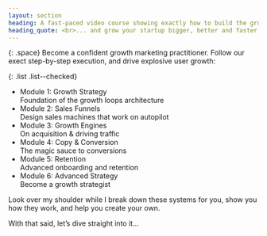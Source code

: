 ```yaml
---
layout: section
heading: A fast-paced video course showing exactly how to build the growth systems that bring traffic, users and revenue on autopilot...
heading_quote: <br>... and grow your startup bigger, better and faster
---
```


{: .space}
Become a confident growth marketing practitioner. Follow our exect step-by-step execution, and drive explosive user growth: 

{: .list .list--checked}
- <span class="t--bold c--secondary">Module 1: Growth Strategy</span><br>Foundation of the growth loops architecture
- <span class="t--bold c--secondary">Module 2: Sales Funnels</span><br>Design sales machines that work on autopilot
- <span class="t--bold c--secondary">Module 3: Growth Engines</span><br>On acquisition &amp; driving traffic
- <span class="t--bold c--secondary">Module 4: Copy &amp; Conversion</span><br>The magic sauce to conversions
- <span class="t--bold c--secondary">Module 5: Retention</span><br>Advanced onboarding and retention
- <span class="t--bold c--secondary">Module 6: Advanced Strategy</span><br>Become a growth strategist

Look over my shoulder while I break down these systems for you, show you how they work, and help you create your own.

With that said, let’s dive straight into it...
